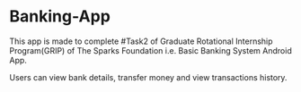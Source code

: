 # Banking-App
This app is made to complete #Task2 of Graduate Rotational Internship Program(GRIP) of The Sparks Foundation i.e. Basic Banking System Android App.

Users can view bank details, transfer money and view transactions history.
